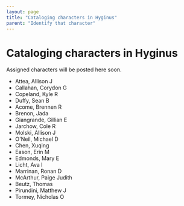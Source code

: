 ```yaml
---
layout: page
title: "Cataloging characters in Hyginus"
parent: "Identify that character"
---
```


# Cataloging characters in Hyginus


Assigned characters will be posted here soon.



- Attea, Allison J
- Callahan, Corydon G
- Copeland, Kyle R
- Duffy, Sean B
- Acome, Brennen R
- Brenon, Jada
- Giangrande, Gillian E
- Jarchow, Cole R
- Molski, Allison J
- O'Neil, Michael D
- Chen, Xuqing
- Eason, Erin M
- Edmonds, Mary E
- Licht, Ava I
- Marrinan, Ronan D
- McArthur, Paige Judith
- Beutz, Thomas
- Pirundini, Matthew J
- Tormey, Nicholas O
